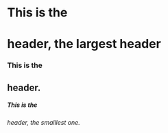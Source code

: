 # This is the <h1> header, the largest header
### This is the <h2> header.
##### This is the <h6> header, the smalllest one.

